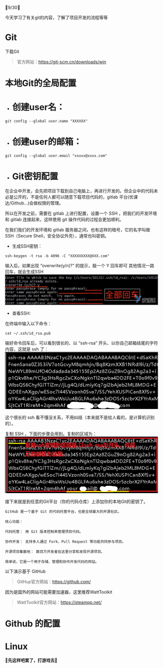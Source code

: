 🐻9/30🐻

今天学习了有关git的内容，了解了项目开发的流程等等
# Git
下载Git
>官方网站：https://git-scm.cn/downloads/win
# 本地Git的全局配置
* # 创建user名：
```
git config --global user.name "XXXXXX"  
```
* # 创建user的邮箱：
```
git config --global user.email "xxxxx@xxxx.com"  
```
* # Git密钥配置 

在企业中开发，会先把项目下载到自己电脑上，再进行开发的。但企业中的代码未必是公开的，不是任何人都可以随意下载项目代码的，gitlab 平台(优课达/Github...)会做权限的管理。

所以在开发之前，需要在 gitlab 上进行配置，设置一个 SSH ，把我们的开发环境和 gitlab 连接起来，这样使用 git 操作代码的过程会更加顺利。

在我们我们的开发环境和 gitlab 服务器之间，也有这样的暗号，它的名字叫做 SSH（Secure Shell，安全协议外壳），通常也叫密钥。


  * 生成SSH密钥：

```
ssh-keygen -t rsa -b 4096 -C "XXXXXXXXX@XXX.com"
```
输入后，如果出现 “overwrite(y/n)?” 的提示，敲一个 Y 回车即可
其他情况一路回车，就会生成SSH
![](照片文件夹/g100-2-5.12.png)

  * 查看SSH:

在终端中输入以下命令：
```
cat ~/.ssh/id_rsa.pub
```
输好命令回车后，可以看到很长的、以 “ssh-rsa” 开头、以你自己邮箱结尾的字符内容，这就是 ssh 了：
![](照片文件夹/ssh1.png)

这个很长的 ssh 看不懂没关系，不用纠结（本来就不是给人看的，是计算机识别的）。

复制 SSH ，下面的步骤会用到。复制的区域为：
![](照片文件夹/sshfuzhi.png)

接下来就是到任意的Git平台（你的代码仓库）上添加你的本地Git的密钥了。

```
GitHub 是一个基于 Git 的代码托管平台，也是全球最大的开源社区。

​核心功能：​​

​代码托管：​​ 用 Git 版本控制来管理项目代码。

​协作开发：​​ 支持多人通过 Fork、Pull Request 等功能共同参与项目。

​开源项目集散地：​​ 数百万开发者在这里分享和发现开源项目。

简单说，它是一个用于存储、管理和协作开发代码的网站。
```

以下演示基于 GitHub


>GitHup官方网站：https://github.com/

因为是国外的网站可能需要加速器，这里推荐WattToolkit
>WattToolkit官方网站：https://steampp.net/

# Github 的配置



























# Linux


**🐻先这样吧累了，打游戏去🐻**
